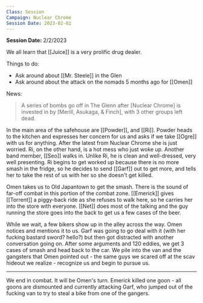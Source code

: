 ```yaml
---
Class: Session
Campaign: Nuclear Chrome
Session Date: 2023-02-02
---
```

**Session Date:** 2/2/2023

We all learn that [[Juice]] is a very prolific drug dealer.

Things to do:
- Ask around about [[Mr. Steele]] in the Glen
- Ask around about the attack on the nomads 5 months ago for [[Omen]]

News:
>A series of bombs go off in The Glenn after [Nuclear Chrome] is invested in by [Merill, Asukaga, & Finch], with 3 other groups left dead.

In the main area of the safehouse are [[Powder]], and [[Ri]]. Powder heads to the kitchen and expresses her concern for us and asks if we take [[Ogre]] with us for anything. After the latest from Nuclear Chrome she is just worried. Ri, on the other hand, is a hot mess who just woke up. Another band member, [[Seo]] walks in. Unlike Ri, he is clean and well-dressed, very well presenting. Ri begins to get worked up because there is no more smash in the fridge, so he decides to send [[Garf]] out to get more, and tells her to take the rest of us with her so she doesn't get killed.

Omen takes us to Old Japantown to get the smash. There is the sound of far-off combat in this portion of the combat zone. [[Emerick]] gives [[Torrent]] a piggy-back ride as she refuses to walk here, so he carries her into the store with everyone. [[Net]] does most of the talking and the guy running the store goes into the back to get us a few cases of the beer.

While we wait, a few bikers show up in the alley across the way. Omen notices and mentions it to us. Garf was going to go deal with it (with her fucking bastard sword? hello?) but then got distracted with another conversation going on. After some arguments and 120 eddies, we get 3 cases of smash and head back to the car. We pile into the van and the gangsters that Omen pointed out - the same guys we scared off at the scav hideout we realize - recognize us and begin to pursue us.

---
We end in combat. It will be Omen's turn. Emerick killed one goon - all goons are dismounted and currently attacking Garf, who jumped out of the fucking van to try to steal a bike from one of the gangers.